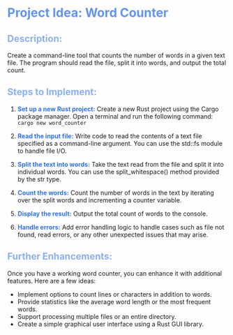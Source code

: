 <style>
    h1 { color: #6495ED }
    h2 { color: #8db0f2 }
    b { color: #3271e7 }
</style>

# Project Idea: **Word Counter**

## Description:
Create a command-line tool that counts the number of words in a given text file. The program should read the file, split it into words, and output the total count.

## Steps to Implement:

1. <b>Set up a new Rust project:</b>
Create a new Rust project using the Cargo package manager. Open a terminal and run the following command:
`cargo new word_counter`

2. <b>Read the input file:</b>
Write code to read the contents of a text file specified as a command-line argument. You can use the std::fs module to handle file I/O.

3. <b>Split the text into words:</b>
Take the text read from the file and split it into individual words. You can use the split_whitespace() method provided by the str type.

4. <b>Count the words:</b>
Count the number of words in the text by iterating over the split words and incrementing a counter variable.

5. <b>Display the result:</b>
Output the total count of words to the console.

6. <b>Handle errors:</b>
Add error handling logic to handle cases such as file not found, read errors, or any other unexpected issues that may arise.

## Further Enhancements:
Once you have a working word counter, you can enhance it with additional features. Here are a few ideas:
- Implement options to count lines or characters in addition to words.
- Provide statistics like the average word length or the most frequent words.
- Support processing multiple files or an entire directory.
- Create a simple graphical user interface using a Rust GUI library.